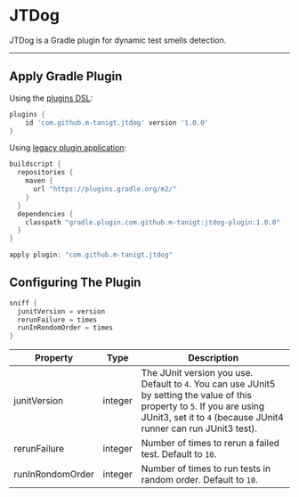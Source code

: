 # JTDog

JTDog is a Gradle plugin for dynamic test smells detection.

---

## Apply Gradle Plugin
Using the [plugins DSL](https://docs.gradle.org/current/userguide/plugins.html#sec:plugins_block):
```groovy
plugins {
    id 'com.github.m-tanigt.jtdog' version '1.0.0'
}
```

Using [legacy plugin application](https://docs.gradle.org/current/userguide/plugins.html#sec:old_plugin_application):
```groovy
buildscript {
  repositories {
    maven {
      url "https://plugins.gradle.org/m2/"
    }
  }
  dependencies {
    classpath "gradle.plugin.com.github.m-tanigt:jtdog-plugin:1.0.0"
  }
}

apply plugin: "com.github.m-tanigt.jtdog"
```

## Configuring The Plugin
```groovy
sniff {
  junitVersion = version
  rerunFailure = times
  runInRondomOrder = times
}
```
| Property | Type | Description |
|----------|------|-------------|
| junitVersion | integer | The JUnit version you use. Default to `4`. You can use JUnit5 by setting the value of this property to `5`. If you are using JUnit3, set it to `4` (because JUnit4 runner can run JUnit3 test).|
| rerunFailure | integer | Number of times to rerun a failed test. Default to `10`.|
| runInRondomOrder | integer | Number of times to run tests in random order. Default to `10`.|